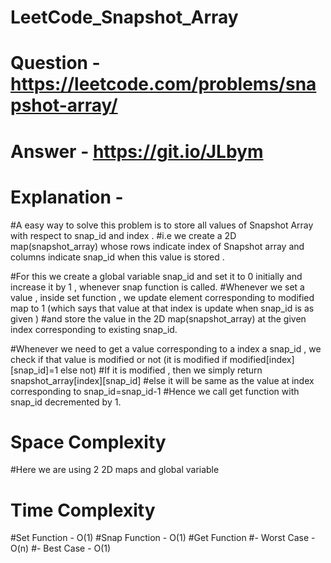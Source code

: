 # LeetCode_Snapshot_Array 
# Question - https://leetcode.com/problems/snapshot-array/
# Answer - https://git.io/JLbym
# Explanation - 

#A easy way to solve this problem is to store all values of Snapshot Array with respect to snap_id and index .
#i.e we create a 2D map(snapshot_array) whose rows indicate index of Snapshot array and columns indicate snap_id when this value is stored .

#For this we create a global variable snap_id and set it to 0 initially and increase it by 1 , whenever snap function is called.
#Whenever we set a value , inside set function , we update element corresponding to modified map to 1 (which says that value at that index is update when snap_id is as given )
#and store the value in the 2D map(snapshot_array) at the given index corresponding to existing snap_id.

#Whenever we need to get a value corresponding to a index a snap_id , we check if that value is modified or not (it is modified if modified[index][snap_id]=1 else not)
#If it is modified , then we simply return snapshot_array[index][snap_id]
#else it will be same as the value at index corresponding to snap_id=snap_id-1 
#Hence we call get function with snap_id decremented by 1.

# Space Complexity
#Here we are using 2 2D maps and global variable 

# Time Complexity
#Set Function - O(1)
#Snap Function - O(1)
#Get Function 
#- Worst Case - O(n)
#- Best Case - O(1)


